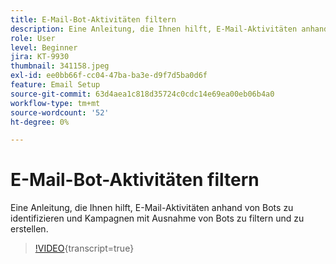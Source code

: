 ```yaml
---
title: E-Mail-Bot-Aktivitäten filtern
description: Eine Anleitung, die Ihnen hilft, E-Mail-Aktivitäten anhand von Bots zu identifizieren und Kampagnen mit Ausnahme von Bots zu filtern und zu erstellen.
role: User
level: Beginner
jira: KT-9930
thumbnail: 341158.jpeg
exl-id: ee0bb66f-cc04-47ba-ba3e-d9f7d5ba0d6f
feature: Email Setup
source-git-commit: 63d4aea1c818d35724c0cdc14e69ea00eb06b4a0
workflow-type: tm+mt
source-wordcount: '52'
ht-degree: 0%

---
```


# E-Mail-Bot-Aktivitäten filtern

Eine Anleitung, die Ihnen hilft, E-Mail-Aktivitäten anhand von Bots zu identifizieren und Kampagnen mit Ausnahme von Bots zu filtern und zu erstellen.

>[!VIDEO](https://video.tv.adobe.com/v/3445121/?quality=12&learn=on&captions=ger){transcript=true}
